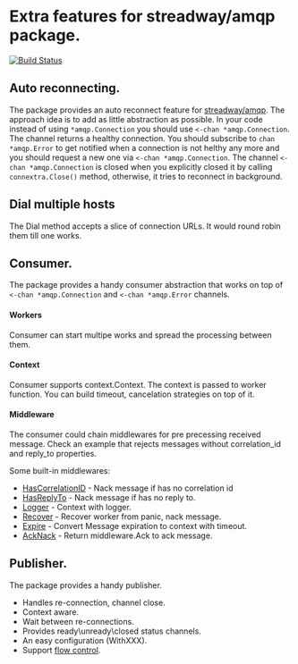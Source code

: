 # Extra features for streadway/amqp package. 
<a href="https://travis-ci.org/makasim/amqpextra"><img src="https://travis-ci.org/makasim/amqpextra.png?branch=master" alt="Build Status"></a>

## Auto reconnecting.

The package provides an auto reconnect feature for [streadway/amqp](https://github.com/streadway/amqp). The approach idea is to add as little abstraction as possible. In your code instead of using `*amqp.Connection` you should use `<-chan *amqp.Connection`. The channel returns a healthy connection. You should subscribe to `chan *amqp.Error` to get notified when a connection is not helthy any more and you should request a new one via  `<-chan *amqp.Connection`. The channel `<-chan *amqp.Connection` is closed when you explicitly closed it by calling `connextra.Close()` method, otherwise, it tries to reconnect in background.

## Dial multiple hosts

The Dial method accepts a slice of connection URLs. It would round robin them till one works.

## Consumer.

The package provides a handy consumer abstraction that works on top of `<-chan *amqp.Connection` and `<-chan *amqp.Error` channels.

#### Workers

Consumer can start multipe works and spread the processing between them.

#### Context

Consumer supports context.Context. The context is passed to worker function. You can build timeout, cancelation strategies on top of it.

#### Middleware

The consumer could chain middlewares for pre precessing received message. 
Check an example that rejects messages without correlation_id and reply_to properties.  

Some built-in middlewares:

* [HasCorrelationID](consumer/middleware/has_correlation_id.go) - Nack message if has no correlation id
* [HasReplyTo](consumer/middleware/has_reply_to.go) - Nack message if has no reply to.
* [Logger](consumer/middleware/logger.go) - Context with logger.
* [Recover](consumer/middleware/recover.go) - Recover worker from panic, nack message.
* [Expire](consumer/middleware/expire.go) - Convert Message expiration to context with timeout.
* [AckNack](consumer/middleware/ack_nack.go) - Return middleware.Ack to ack message.

## Publisher.

The package provides a handy publisher. 
* Handles re-connection, channel close.
* Context aware.
* Wait between re-connections.
* Provides ready\unready\closed status channels.
* An easy configuration (WithXXX).
* Support [flow control](https://www.rabbitmq.com/flow-control.html). 
